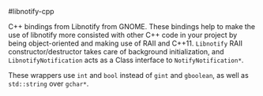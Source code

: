 #libnotify-cpp

C++ bindings from Libnotify from GNOME.
These bindings help to make the use of libnotify more consisted with other C++ code in your project by being object-oriented and making use of RAII and C++11.
`Libnotify` RAII constructor/destructor takes care of background initialization, and `LibnotifyNotification` acts as a Class interface to `NotifyNotification*`. 

These wrappers use `int` and `bool` instead of `gint` and `gboolean`, as well as `std::string` over `gchar*`.
